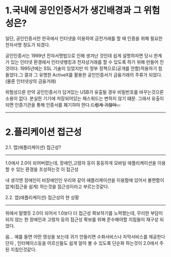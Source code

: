 1.국내에 공인인증서가 생긴배경과 그 위험성은?
===

일단, 공인인증서란 한국에서 인터넷을 이용하여 금전거래를 할 때 인증을 위해 필요한 전자서명 정도가 되겠다.

공인인증서는 1999년 전자서명법으로 인해 생겨난 것인데 쉽게 설명하자면 당시 한계가 있는 인터넷 환경에서 인터넷뱅킹과 전자상거래를 할 수 있도록 하기 위해 만들어 진 것이다. 1995년에는 SSL 기술이 있었지만 미 정부 정책으로(공개를 안함)적용하기 힘들었다.그 결과 그 유명한 ActiveX를 활용한 공인인증서가 금융거래의 주류가 되었다.(물론 인터넷상의 금융거래)

위험성으론 만약 공인인증서가 담겨있는 USB가 유출될 경우 비밀번호를 바꾸는것으론 소용이 없다. 분실한 기기에 저장되어있는 패스워드는 변하지 않기 떄문. 그래서 유출이 되면 인증기관을 통해 인증서를 폐기햐야 한다.~~드럽게 귀찮아...~~

---

2.플리케이션 접근성
===

2.1. 앱(애플리케이션) 접근성?

---

1.0에서 2.0이 되어버렸는데, 장애인,고령자 등이 동등하게 모바일 애플리케이션을 이용할 수 있는 환경을 조성하는것 이 접근성

내 생각엔 장애인이 비장애인인 우리와 같이 애플리케이션을 이용함에 있어서 불편함이 없게(접근을 쉽게) 하는것을 접근성이라고 부르는것같다.


2.2. 앱(애플리케이션) 접근성의 현 상황

---

위에서 말했듯 2.0이 되어서 1.0보다 더 접근성 확보하기를 노력했는데, 무리한 부담이 되지 않는 한 장애인과 고령자 등의 접근성 확보를 위해 준수해야할 지침들이 재구성 되었다. 

음... 예를 들면 어떤 영상을 보는데 귀가 안들리면 수화서비스나 자막서비스를 제공한다던지 , 인터페이스등을 어르신들도 쉽게 알아 볼 수 있도록 단순화 하는것이 2.0에서 주된 지침인것같다.
